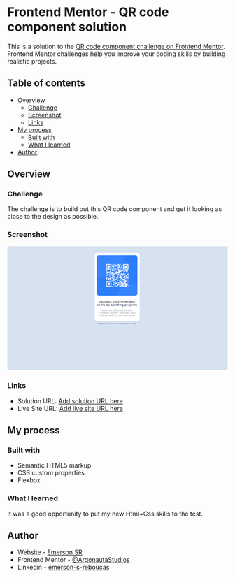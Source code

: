 # Frontend Mentor - QR code component solution

This is a solution to the [QR code component challenge on Frontend Mentor](https://www.frontendmentor.io/challenges/qr-code-component-iux_sIO_H). Frontend Mentor challenges help you improve your coding skills by building realistic projects. 

## Table of contents

- [Overview](#overview)
  - [Challenge](#challenge)
  - [Screenshot](#screenshot)
  - [Links](#links)
- [My process](#my-process)
  - [Built with](#built-with)
  - [What I learned](#what-i-learned)  
- [Author](#author)

## Overview

### Challenge 

The challenge is to build out this QR code component and get it looking as close to the design as possible.

### Screenshot

![](./screenshot.png)

### Links

- Solution URL: [Add solution URL here](https://github.com/ArgonautaStudios/qr-code-component)
- Live Site URL: [Add live site URL here](https://argonautastudios.github.io/qr-code-component/)

## My process

### Built with

- Semantic HTML5 markup
- CSS custom properties
- Flexbox

### What I learned

It was a good opportunity to put my new Html+Css skills to the test.

## Author

- Website - [Emerson SR](https://argonautastudios.github.io/portfolio-simplificado-frontend/)
- Frontend Mentor - [@ArgonautaStudios](https://www.frontendmentor.io/profile/ArgonautaStudios)
- Linkedin - [emerson-s-reboucas](https://www.linkedin.com/in/emerson-s-reboucas/)